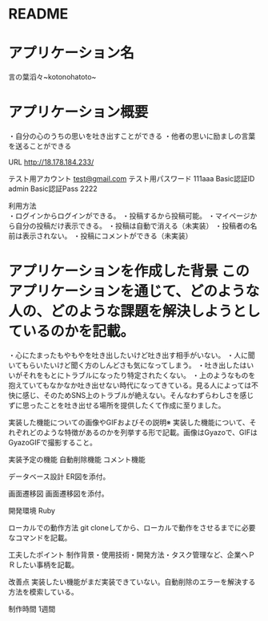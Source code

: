# README

# アプリケーション名	
言の葉滔々~kotonohatoto~
# アプリケーション概要
・自分の心のうちの思いを吐き出すことができる
・他者の思いに励ましの言葉を送ることができる

URL	http://18.178.184.233/

テスト用アカウント	test@gmail.com
テスト用パスワード  111aaa
Basic認証ID admin
Basic認証Pass 2222

利用方法	
・ログインからログインができる。
・投稿するから投稿可能。
・マイページから自分の投稿だけ表示できる。
・投稿は自動で消える（未実装）
・投稿者の名前は表示されない。
・投稿にコメントができる（未実装）

# アプリケーションを作成した背景	このアプリケーションを通じて、どのような人の、どのような課題を解決しようとしているのかを記載。
・心にたまったもやもやを吐き出したいけど吐き出す相手がいない。
・人に聞いてもらいたいけど聞く方のしんどさも気になってしまう。
・吐き出したはいいがそれをもとにトラブルになったり特定されたくない。
・上のようなものを抱えていてもなかなか吐き出せない時代になってきている。見る人によっては不快に感じ、そのためSNS上のトラブルが絶えない。そんなわずらわしさを感じずに思ったことを吐き出せる場所を提供したくて作成に至りました。

実装した機能についての画像やGIFおよびその説明※	実装した機能について、それぞれどのような特徴があるのかを列挙する形で記載。画像はGyazoで、GIFはGyazoGIFで撮影すること。

実装予定の機能	
自動削除機能
コメント機能

データベース設計	ER図を添付。

画面遷移図	画面遷移図を添付。

開発環境	Ruby

ローカルでの動作方法	git cloneしてから、ローカルで動作をさせるまでに必要なコマンドを記載。

工夫したポイント	制作背景・使用技術・開発方法・タスク管理など、企業へＰＲしたい事柄を記載。

改善点	実装したい機能がまだ実装できていない。自動削除のエラーを解決する方法を模索している。

制作時間  1週間
